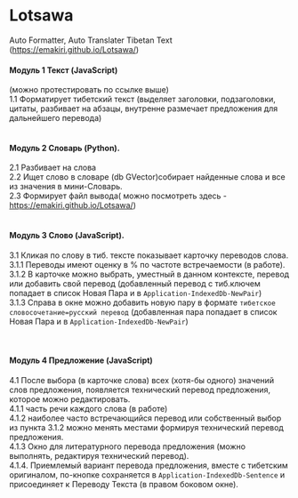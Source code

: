 # Lotsawa
Auto Formatter, Auto Translater Tibetan Text (https://emakiri.github.io/Lotsawa/)
<br/>
#### Модуль 1 Текст (JavaScript)
(можно протестировать по ссылке выше)<br/>
1.1 Форматирует тибетский текст (выделяет заголовки, подзаголовки, цитаты, разбивает на абзацы, внутренне размечает предложения для дальнейшего перевода)<br/>
<br/>
#### Модуль 2 Словарь (Python). 
2.1 Разбивает на слова<br/>
2.2 Ищет слово в словаре (db GVector)собирает найденные слова и все из значения в мини-Словарь.<br/>
2.3 Формирует файл вывода( можно посмотреть здесь - https://emakiri.github.io/Lotsawa/)<br/>
<br/>
#### Модуль 3 Слово (JavaScript). 
3.1 Кликая по слову в тиб. тексте показывает карточку переводов слова.<br/>
3.1.1 Переводы имеют оценку в % по частоте встречаемости (в работе).<br/>
3.1.2 В карточке можно выбрать, уместный в данном контексте, перевод или добавить свой перевод (добавленный перевод с тиб.ключем попадает в список Новая Пара и в `Application-IndexedDb-NewPair`)<br/>
3.1.3 Справа в окне можно добавить новую пару в формате `тибетское словосочетание=русский перевод` (добавленная пара попадает в список Новая Пара и в `Application-IndexedDb-NewPair`)<br/>  
<br/>
#### Модуль 4 Предложение (JavaScript) 
4.1 После выбора (в карточке слова) всех (хотя-бы одного) значений слов предложения, появляется технический перевод предложения, которое можно редактировать.<br/>
4.1.1 часть речи каждого слова (в работе) <br/>
4.1.2 наиболее часто встречающийся перевод или собственный выбор из пункта 3.1.2 можно менять местами формируя технический перевод предложения. <br/>
4.1.3 Окно для литературного перевода предложения (можно выполнять, редактируя технический перевод).<br/>
4.1.4. Приемлемый вариант перевода предложения, вместе с тибетским оригиналом, по-кнопке сохраняется в `Application-IndexedDb-Sentence` и присоединяет к Переводу Текста (в правом боковом окне).<br/>
